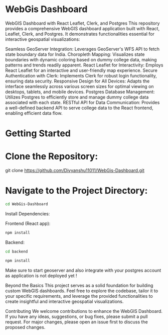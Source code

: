 
# WebGis Dashboard

WebGIS Dashboard with React Leaflet, Clerk, and Postgres
This repository provides a comprehensive WebGIS dashboard application built with React, Leaflet, Clerk, and Postgres. It demonstrates functionalities essential for interactive geospatial visualizations:

Seamless GeoServer Integration: Leverages GeoServer's WFS API to fetch state boundary data for India.
Choropleth Mapping: Visualizes state boundaries with dynamic coloring based on dummy college data, making patterns and trends readily apparent.
React Leaflet for Interactivity: Employs React Leaflet for an interactive and user-friendly map experience.
Secure Authentication with Clerk: Implements Clerk for robust login functionality, ensuring data security.
Responsive Design for All Devices: Adapts the interface seamlessly across various screen sizes for optimal viewing on desktops, tablets, and mobile devices.
Postgres Database Management: Utilizes Postgres to efficiently store and manage dummy college data associated with each state.
RESTful API for Data Communication: Provides a well-defined backend API to serve college data to the React frontend, enabling efficient data flow.

# Getting Started

# Clone the Repository:
git clone https://github.com/Divyanshu11011/WebGis-Dashboard.git

# Navigate to the Project Directory:
```bash
cd WebGis-Dashboard
```

Install Dependencies:

Frontend (React app):
```bash
npm install
```
Backend:

```bash
cd backend

npm install
```

Make sure to start geoserver and also integrate with your postgres account as application is not deployed yet !

Beyond the Basics
This project serves as a solid foundation for building custom WebGIS dashboards. Feel free to explore the codebase, tailor it to your specific requirements, and leverage the provided functionalities to create insightful and interactive geospatial visualizations.

Contributing
We welcome contributions to enhance the WebGIS Dashboard. If you have any ideas, suggestions, or bug fixes, please submit a pull request. For major changes, please open an issue first to discuss the proposed changes.

